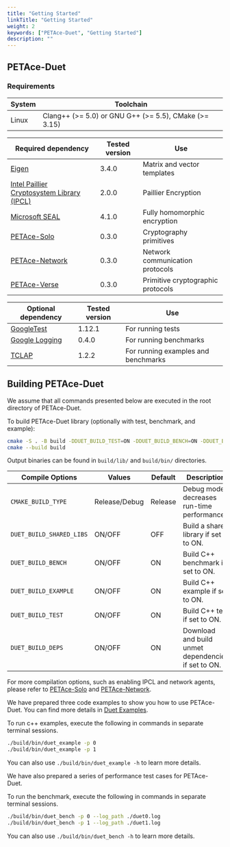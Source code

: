 ```yaml
---
title: "Getting Started"
linkTitle: "Getting Started"
weight: 2
keywords: ["PETAce-Duet", "Getting Started"]
description: ""
---
```



## PETAce-Duet

### Requirements
<!-- start-petace-duet-getting-started -->

| System | Toolchain                                             |
|--------|-------------------------------------------------------|
| Linux  | Clang++ (>= 5.0) or GNU G++ (>= 5.5), CMake (>= 3.15) |

| Required dependency                                                            | Tested version | Use                               |
|--------------------------------------------------------------------------------|----------------|-----------------------------------|
| [Eigen](https://gitlab.com/libeigen/eigen)                                     | 3.4.0          | Matrix and vector templates       |
| [Intel Paillier Cryptosystem Library (IPCL)](https://github.com/intel/pailliercryptolib)                                     | 2.0.0          | Paillier Encryption       |
| [Microsoft SEAL](https://github.com/microsoft/SEAL)                                     | 4.1.0          | Fully homomorphic encryption       |
| [PETAce-Solo](https://github.com/tiktok-privacy-innovation/PETAce-Solo)       | 0.3.0          | Cryptography primitives           |
| [PETAce-Network](https://github.com/tiktok-privacy-innovation/PETAce-Network) | 0.3.0          | Network communication protocols   |
| [PETAce-Verse](https://github.com/tiktok-privacy-innovation/PETAce-Verse)     | 0.3.0          | Primitive cryptographic protocols |

| Optional dependency                                    | Tested version | Use                    |
|--------------------------------------------------------|----------------|------------------------|
| [GoogleTest](https://github.com/google/googletest)     | 1.12.1         | For running tests      |
| [Google Logging](https://github.com/google/glog)   | 0.4.0          | For running benchmarks |
| [TCLAP](https://github.com/mirror/tclap)           | 1.2.2          | For running examples and benchmarks |

## Building PETAce-Duet

We assume that all commands presented below are executed in the root directory of PETAce-Duet.

To build PETAce-Duet library (optionally with test, benchmark, and example):

```bash
cmake -S . -B build -DDUET_BUILD_TEST=ON -DDUET_BUILD_BENCH=ON -DDUET_BUILD_EXAMPLE=ON
cmake --build build
```

Output binaries can be found in `build/lib/` and `build/bin/` directories.

| Compile Options          | Values        | Default | Description                                         |
|--------------------------|---------------|---------|-----------------------------------------------------|
| `CMAKE_BUILD_TYPE`       | Release/Debug | Release | Debug mode decreases run-time performance.          |
| `DUET_BUILD_SHARED_LIBS` | ON/OFF        | OFF     | Build a shared library if set to ON.                |
| `DUET_BUILD_BENCH`       | ON/OFF        | ON      | Build C++ benchmark if set to ON.                   |
| `DUET_BUILD_EXAMPLE`     | ON/OFF        | ON      | Build C++ example if set to ON.                     |
| `DUET_BUILD_TEST`        | ON/OFF        | ON      | Build C++ test if set to ON.                        |
| `DUET_BUILD_DEPS`        | ON/OFF        | ON      | Download and build unmet dependencies if set to ON. |

For more compilation options, such as enabling IPCL and network agents, please refer to [PETAce-Solo](https://github.com/tiktok-privacy-innovation/PETAce-Solo) and [PETAce-Network](https://github.com/tiktok-privacy-innovation/PETAce-Network).

We have prepared three code examples to show you how to use PETAce-Duet.
You can find more details in [Duet Examples](example/README.md).

To run c++ examples, execute the following in commands in separate terminal sessions.

```bash
./build/bin/duet_example -p 0
./build/bin/duet_example -p 1
```

You can also use `./build/bin/duet_example -h` to learn more details.

We have also prepared a series of performance test cases for PETAce-Duet.

To run the benchmark, execute the following in commands in separate terminal sessions.

```bash
./build/bin/duet_bench -p 0 --log_path ./duet0.log
./build/bin/duet_bench -p 1 --log_path ./duet1.log
```

You can also use `./build/bin/duet_bench -h` to learn more details.
<!-- end-petace-duet-getting-started -->
